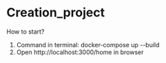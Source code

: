 # Creation_project
How to start?
1) Command in terminal: docker-compose up --build
2) Open http://localhost:3000/home in browser
